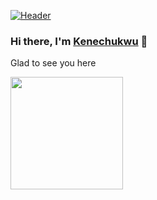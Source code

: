 [![Header](https://avatars.githubusercontent.com/u/49237742?s=400&u=73d9f2e744a04b17927062e4c68693c80c8c32dd&v=4 "Header")](https://some-url.dev/)
### Hi there, I'm <a href="https://github.com/Kenechvkwv">Kenechukwu</a> 👋

Glad to see you here

<img height="180em" src="https://github-readme-stats.vercel.app/api?username=Kenechvkwv&show_icons=true&hide_border=true&&count_private=true&include_all_commits=true&theme=<THEME_NAME>" />

<!--
**Kenechvkwv/Kenechvkwv** is a ✨ _special_ ✨ repository because its `README.md` (this file) appears on your GitHub profile.

Here are some ideas to get you started:

- 🔭 I’m currently working on ...
- 🌱 I’m currently learning ...
- 👯 I’m looking to collaborate on ...
- 🤔 I’m looking for help with ...
- 💬 Ask me about ...
- 📫 How to reach me: ...
- 😄 Pronouns: ...
- ⚡ Fun fact: ...
-->
